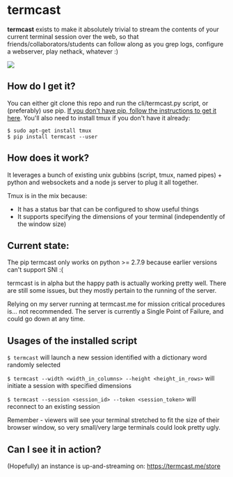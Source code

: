 # termcast

**termcast** exists to make it absolutely trivial to stream the contents of your current terminal session over the web, so that friends/collaborators/students can follow along as you grep logs, configure a webserver, play nethack, whatever :)

![](https://raw.githubusercontent.com/lampholder/termcast/master/termcast.gif)

## How do I get it?

You can either git clone this repo and run the cli/termcast.py script, or (preferably) use pip. [If you don't have pip, follow the instructions to get it here](https://pip.pypa.io/en/stable/installing/). You'll also need to install tmux if you don't have it already:

    $ sudo apt-get install tmux
    $ pip install termcast --user

## How does it work?

It leverages a bunch of existing unix gubbins (script, tmux, named pipes) + python and websockets and a node js server to plug it all together.

Tmux is in the mix because:

- It has a status bar that can be configured to show useful things
- It supports specifying the dimensions of your terminal (independently of the window size)

## Current state:

The pip termcast only works on python >= 2.7.9 because earlier versions can't support SNI :(

termcast is in alpha but the happy path is actually working pretty well. There are still some issues, but they mostly pertain to the running of the server. 

Relying on my server running at termcast.me for mission critical procedures is... not recommended. The server is currently a Single Point of Failure, and could go down at any time.

## Usages of the installed script

`$ termcast` will launch a new session identified with a dictionary word randomly selected

`$ termcast --width <width_in_columns> --height <height_in_rows>` will initiate a session with specified dimensions

`$ termcast --session <session_id> --token <session_token>` will reconnect to an existing session

Remember - viewers will see your terminal stretched to fit the size of their browser window, so very small/very large terminals could look pretty ugly.

## Can I see it in action?

(Hopefully) an instance is up-and-streaming on: https://termcast.me/store
